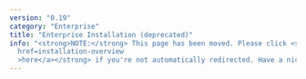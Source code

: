 ```yaml
---
version: "0.19"
category: "Enterprise"
title: "Enterprise Installation (deprecated)"
info: "<strong>NOTE:</strong> This page has been moved. Please click <strong><a
  href=installation-overview
  >here</a></strong> if you're not automatically redirected. Have a nice day!"
---
```


<meta http-equiv="refresh" content="1;url=installation-overview">
